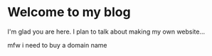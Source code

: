 # Welcome to my blog

I'm glad you are here. I plan to talk about making my own website...

mfw i need to buy a domain name
